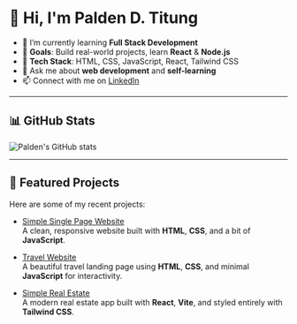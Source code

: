 # 👋 Hi, I'm Palden D. Titung

- 🌱 I’m currently learning **Full Stack Development**
- 🎯 **Goals**: Build real-world projects, learn **React** & **Node.js**
- 🧰 **Tech Stack**: HTML, CSS, JavaScript, React, Tailwind CSS
- 💬 Ask me about **web development** and **self-learning**
- 📫 Connect with me on [LinkedIn](https://www.linkedin.com/in/palden-dorje-titung-81736b323/)

---
## 📊 GitHub Stats

![Palden's GitHub stats](https://github-readme-stats.vercel.app/api?username=paldentitung&show_icons=true&theme=radical)

---


## 🚀 Featured Projects

Here are some of my recent projects:

- [Simple Single Page Website](https://github.com/paldentitung/simple-single-page-website)  
  A clean, responsive website built with **HTML**, **CSS**, and a bit of **JavaScript**.

- [Travel Website](https://github.com/paldentitung/travel-website)  
  A beautiful travel landing page using **HTML**, **CSS**, and minimal **JavaScript** for interactivity.

- [Simple Real Estate](https://github.com/paldentitung/Simple-Real-Estate)  
  A modern real estate app built with **React**, **Vite**, and styled entirely with **Tailwind CSS**.


